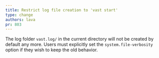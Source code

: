 ```yaml
---
title: Restrict log file creation to 'vast start'
type: change
authors: lava
pr: 803
---
```


The log folder `vast.log/` in the current directory will not be created by
 default any more. Users must explicitly set the `system.file-verbosity` option
 if they wish to keep the old behavior.
